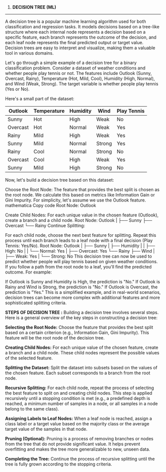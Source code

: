 1. **DECISION TREE (ML)**
-------------------------
A decision tree is a popular machine learning algorithm used for both classification and regression tasks. 
It models decisions based on a tree-like structure where each internal node represents a decision based on a specific feature, 
each branch represents the outcome of the decision, and each leaf node represents the final predicted output or target value.
Decision trees are easy to interpret and visualize, making them a valuable tool in various domains.

Let's go through a simple example of a decision tree for a binary classification problem. Consider a dataset of weather conditions and whether people play tennis or not.
The features include Outlook (Sunny, Overcast, Rainy), Temperature (Hot, Mild, Cool), Humidity (High, Normal), and Wind (Weak, Strong). The target variable is whether 
people play tennis (Yes or No).

Here's a small part of the dataset:

| Outlook   | Temperature | Humidity | Wind   | Play Tennis |
|-----------|-------------|----------|--------|-------------|
| Sunny     | Hot         | High     | Weak   | No          |
| Overcast  | Hot         | Normal   | Weak   | Yes         |
| Rainy     | Mild        | High     | Weak   | Yes         |
| Sunny     | Mild        | Normal   | Strong | Yes         |
| Rainy     | Cool        | Normal   | Strong | No          |
| Overcast  | Cool        | High     | Weak   | Yes         |
| Sunny     | Mild        | High     | Strong | No          |
Now, let's build a decision tree based on this dataset:

Choose the Root Node:
The feature that provides the best split is chosen as the root node. We calculate this based on metrics like Information Gain or Gini Impurity. For simplicity, let's assume we use the Outlook feature.
mathematica
Copy code
Root Node: Outlook

Create Child Nodes:
For each unique value in the chosen feature (Outlook), create a branch and a child node.
Root Node: Outlook
|
├── Sunny
├── Overcast
└── Rainy
Continue Splitting:

For each child node, choose the next best feature for splitting. Repeat this process until each branch leads to a leaf node with a final decision (Play Tennis: Yes/No).
Root Node: Outlook
|
├── Sunny
|   ├── Humidity
|   |   ├── High: No
|   |   └── Normal: Yes
|
├── Overcast: Yes
└── Rainy
    ├── Wind
    |   ├── Weak: Yes
    |   └── Strong: No
This decision tree can now be used to predict whether people will play tennis based on given weather conditions. If you follow a path from the root node to a leaf, 
you'll find the predicted outcome. For example:

If Outlook is Sunny and Humidity is High, the prediction is "No."
If Outlook is Rainy and Wind is Strong, the prediction is "No."
If Outlook is Overcast, the prediction is "Yes."
This is a simplified example, and in real-world scenarios, decision trees can become more complex with additional features and more sophisticated splitting criteria.

**STEPS OF DECISION TREE :**
Building a decision tree involves several steps. Here is a general overview of the key steps in constructing a decision tree:

**Selecting the Root Node:**
Choose the feature that provides the best split based on a certain criterion (e.g., Information Gain, Gini Impurity). This feature will be the root node of the decision tree.

**Creating Child Nodes:**
For each unique value of the chosen feature, create a branch and a child node. These child nodes represent the possible values of the selected feature.

**Splitting the Dataset:**
Split the dataset into subsets based on the values of the chosen feature. Each subset corresponds to a branch from the root node.

**Recursive Splitting:**
For each child node, repeat the process of selecting the best feature to split on and creating child nodes. This step is applied recursively until a stopping condition 
is met (e.g., a predefined depth is reached, a minimum number of samples in a node, or all samples in a node belong to the same class).

**Assigning Labels to Leaf Nodes:**
When a leaf node is reached, assign a class label or a target value based on the majority class or the average target value of the samples in that node.

**Pruning (Optional):**
Pruning is a process of removing branches or nodes from the tree that do not provide significant value. It helps prevent overfitting and makes the tree more generalizable to new, unseen data.

**Completing the Tree:**
Continue the process of recursive splitting until the tree is fully grown according to the stopping criteria.
